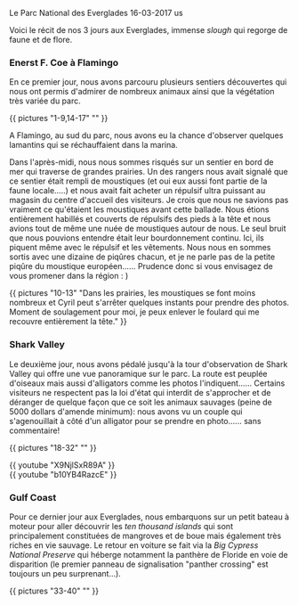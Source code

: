 Le Parc National des Everglades
16-03-2017
us

Voici le récit de nos 3 jours aux Everglades, immense *slough* qui regorge de faune et de flore.

### Enerst F. Coe à Flamingo

En ce premier jour, nous avons parcouru plusieurs sentiers découvertes qui nous ont permis d'admirer de nombreux animaux ainsi que la végétation très variée du parc.

{{ pictures "1-9,14-17" "" }}

A Flamingo, au sud du parc, nous avons eu la chance d'observer quelques lamantins qui se réchauffaient dans la marina.

Dans l'après-midi, nous nous sommes risqués sur un sentier en bord de mer qui traverse de grandes prairies. Un des rangers nous avait signalé que ce sentier était rempli de moustiques (et oui eux aussi font partie de la faune locale.....) et nous avait fait acheter un répulsif ultra puissant au magasin du centre d'accueil des visiteurs. Je crois que nous ne savions pas vraiment ce qu'étaient les moustiques avant cette ballade. Nous étions entièrement habillés et couverts de répulsifs des pieds à la tête et nous avions tout de même une nuée de moustiques autour de nous. Le seul bruit que nous pouvions entendre était leur bourdonnement continu. Ici, ils piquent même avec le répulsif et les vêtements. Nous nous en sommes sortis avec une dizaine de piqûres chacun, et je ne parle pas de la petite piqûre du moustique européen...... Prudence donc si vous envisagez de vous promener dans la région : )

{{ pictures "10-13" "Dans les prairies, les moustiques se font moins nombreux et Cyril peut s'arrêter quelques instants pour prendre des photos. Moment de soulagement pour moi, je peux enlever le foulard qui me recouvre entièrement la tête." }}

### Shark Valley

Le deuxième jour, nous avons pédalé jusqu'à la tour d'observation de Shark Valley qui offre une vue panoramique sur le parc. La route est peuplée d'oiseaux mais aussi d'alligators comme les photos l'indiquent...... Certains visiteurs ne respectent pas la loi d'état qui interdit de s'approcher et de déranger de quelque façon que ce soit les animaux sauvages (peine de 5000 dollars d'amende minimum): nous avons vu un couple qui s'agenouillait à côté d'un alligator pour se prendre en photo...... sans commentaire!

{{ pictures "18-32" "" }}

<div class="center">
  {{ youtube "X9NjlSxR89A" }}
</div>

<div class="center">
  {{ youtube "b10YB4RazcE" }}
</div>

### Gulf Coast

Pour ce dernier jour aux Everglades, nous embarquons sur un petit bateau à moteur pour aller découvrir les *ten thousand islands* qui sont principalement constituées de mangroves et de boue mais également très riches en vie sauvage. Le retour en voiture se fait via la *Big Cypress National Preserve* qui héberge notamment la panthère de Floride en voie de disparition (le premier panneau de signalisation "panther crossing" est toujours un peu surprenant...).

{{ pictures "33-40" "" }}
